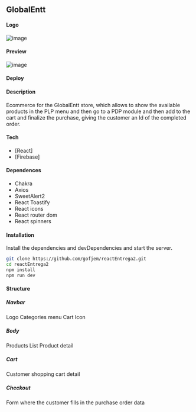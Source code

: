 ## GlobalEntt

#### Logo
![image](../reactEntrega2/src/assets/logo.png)

#### Preview
![image](../reactEntrega2/src/assets/GlobalEnttSite.gif)

#### Deploy


#### Description
Ecommerce for the GlobalEntt store, which allows to show the available products in the PLP menu and then go to a PDP module and then add to the cart and finalize the purchase, giving the customer an Id of the completed order.

#### Tech
- [React]
- [Firebase]

#### Dependences
- Chakra
- Axios
- SweetAlert2
- React Toastify
- React icons
- React router dom
- React spinners


#### Installation
Install the dependencies and devDependencies and start the server.

```sh
git clone https://github.com/gofjem/reactEntrega2.git
cd reactEntrega2
npm install
npm run dev
```
#### Structure

##### Navbar

Logo
Categories menu
Cart Icon

##### Body

Products List
Product detail

##### Cart
Customer shopping cart detail

##### Checkout
Form where the customer fills in the purchase order data
